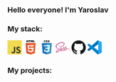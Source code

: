 ### Hello everyone! I'm Yaroslav 

### My stack:
 <img src="https://raw.githubusercontent.com/github/explore/80688e429a7d4ef2fca1e82350fe8e3517d3494d/topics/javascript/javascript.png" width="32" alt="javascript" style="max-width: 100%"> <img src="https://raw.githubusercontent.com/github/explore/80688e429a7d4ef2fca1e82350fe8e3517d3494d/topics/html/html.png" width="32" alt="html" style="max-width: 100%"> <img src="https://raw.githubusercontent.com/github/explore/80688e429a7d4ef2fca1e82350fe8e3517d3494d/topics/css/css.png" width="32" alt="css" style="max-width: 100%">  <img src="https://raw.githubusercontent.com/github/explore/80688e429a7d4ef2fca1e82350fe8e3517d3494d/topics/sass/sass.png" width="32" alt="sass" style="max-width: 100%"> <img src="https://raw.githubusercontent.com/github/explore/78df643247d429f6cc873026c0622819ad797942/topics/github/github.png" width="32" alt="github" style="max-width: 100%"> <img src="https://raw.githubusercontent.com/github/explore/80688e429a7d4ef2fca1e82350fe8e3517d3494d/topics/visual-studio-code/visual-studio-code.png" width="32" alt="vscode" style="max-width: 100%">

### My projects:
